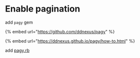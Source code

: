 # Enable pagination

add `pagy` gem

{% embed url="https://github.com/ddnexus/pagy" %}

{% embed url="https://ddnexus.github.io/pagy/how-to.html" %}

add [pagy.rb](https://github.com/ddnexus/pagy/blob/master/lib/config/pagy.rb)
